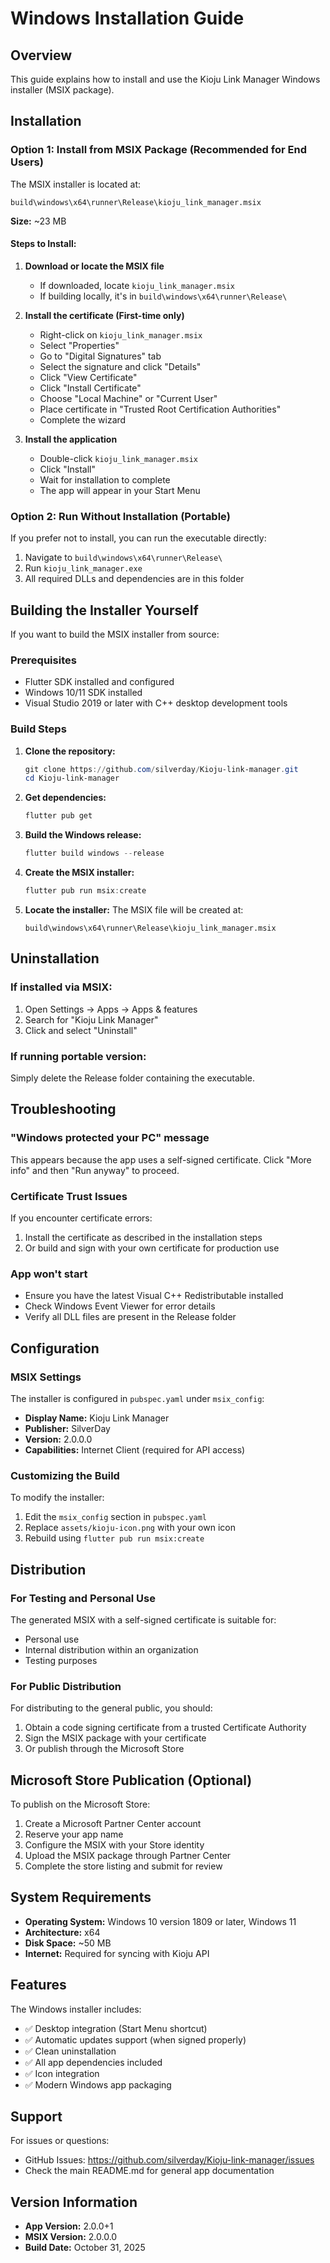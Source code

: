 # Windows Installation Guide

## Overview
This guide explains how to install and use the Kioju Link Manager Windows installer (MSIX package).

## Installation

### Option 1: Install from MSIX Package (Recommended for End Users)

The MSIX installer is located at:
```
build\windows\x64\runner\Release\kioju_link_manager.msix
```

**Size:** ~23 MB

#### Steps to Install:

1. **Download or locate the MSIX file**
   - If downloaded, locate `kioju_link_manager.msix`
   - If building locally, it's in `build\windows\x64\runner\Release\`

2. **Install the certificate (First-time only)**
   - Right-click on `kioju_link_manager.msix`
   - Select "Properties"
   - Go to "Digital Signatures" tab
   - Select the signature and click "Details"
   - Click "View Certificate"
   - Click "Install Certificate"
   - Choose "Local Machine" or "Current User"
   - Place certificate in "Trusted Root Certification Authorities"
   - Complete the wizard

3. **Install the application**
   - Double-click `kioju_link_manager.msix`
   - Click "Install"
   - Wait for installation to complete
   - The app will appear in your Start Menu

### Option 2: Run Without Installation (Portable)

If you prefer not to install, you can run the executable directly:

1. Navigate to `build\windows\x64\runner\Release\`
2. Run `kioju_link_manager.exe`
3. All required DLLs and dependencies are in this folder

## Building the Installer Yourself

If you want to build the MSIX installer from source:

### Prerequisites
- Flutter SDK installed and configured
- Windows 10/11 SDK installed
- Visual Studio 2019 or later with C++ desktop development tools

### Build Steps

1. **Clone the repository:**
   ```powershell
   git clone https://github.com/silverday/Kioju-link-manager.git
   cd Kioju-link-manager
   ```

2. **Get dependencies:**
   ```powershell
   flutter pub get
   ```

3. **Build the Windows release:**
   ```powershell
   flutter build windows --release
   ```

4. **Create the MSIX installer:**
   ```powershell
   flutter pub run msix:create
   ```

5. **Locate the installer:**
   The MSIX file will be created at:
   ```
   build\windows\x64\runner\Release\kioju_link_manager.msix
   ```

## Uninstallation

### If installed via MSIX:
1. Open Settings → Apps → Apps & features
2. Search for "Kioju Link Manager"
3. Click and select "Uninstall"

### If running portable version:
Simply delete the Release folder containing the executable.

## Troubleshooting

### "Windows protected your PC" message
This appears because the app uses a self-signed certificate. Click "More info" and then "Run anyway" to proceed.

### Certificate Trust Issues
If you encounter certificate errors:
1. Install the certificate as described in the installation steps
2. Or build and sign with your own certificate for production use

### App won't start
- Ensure you have the latest Visual C++ Redistributable installed
- Check Windows Event Viewer for error details
- Verify all DLL files are present in the Release folder

## Configuration

### MSIX Settings
The installer is configured in `pubspec.yaml` under `msix_config`:
- **Display Name:** Kioju Link Manager
- **Publisher:** SilverDay
- **Version:** 2.0.0.0
- **Capabilities:** Internet Client (required for API access)

### Customizing the Build
To modify the installer:
1. Edit the `msix_config` section in `pubspec.yaml`
2. Replace `assets/kioju-icon.png` with your own icon
3. Rebuild using `flutter pub run msix:create`

## Distribution

### For Testing and Personal Use
The generated MSIX with a self-signed certificate is suitable for:
- Personal use
- Internal distribution within an organization
- Testing purposes

### For Public Distribution
For distributing to the general public, you should:
1. Obtain a code signing certificate from a trusted Certificate Authority
2. Sign the MSIX package with your certificate
3. Or publish through the Microsoft Store

## Microsoft Store Publication (Optional)

To publish on the Microsoft Store:
1. Create a Microsoft Partner Center account
2. Reserve your app name
3. Configure the MSIX with your Store identity
4. Upload the MSIX package through Partner Center
5. Complete the store listing and submit for review

## System Requirements

- **Operating System:** Windows 10 version 1809 or later, Windows 11
- **Architecture:** x64
- **Disk Space:** ~50 MB
- **Internet:** Required for syncing with Kioju API

## Features

The Windows installer includes:
- ✅ Desktop integration (Start Menu shortcut)
- ✅ Automatic updates support (when signed properly)
- ✅ Clean uninstallation
- ✅ All app dependencies included
- ✅ Icon integration
- ✅ Modern Windows app packaging

## Support

For issues or questions:
- GitHub Issues: https://github.com/silverday/Kioju-link-manager/issues
- Check the main README.md for general app documentation

## Version Information

- **App Version:** 2.0.0+1
- **MSIX Version:** 2.0.0.0
- **Build Date:** October 31, 2025
